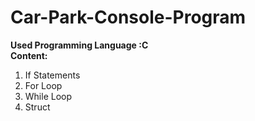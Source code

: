 # Car-Park-Console-Program

<b>Used Programming Language :C</b><br>
<b>Content:</b>
<ol>
 <li>If Statements</li>
 <li>For Loop</li>
 <li>While Loop</li>
 <li>Struct</li>
</ol>

